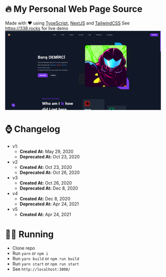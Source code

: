 # 🔥 My Personal Web Page Source

Made with ❤ using [TypeScript](https://www.typescriptlang.org/), [NextJS](https://nextjs.org/) and [TailwindCSS](https://tailwindcss.com/)
See https://338.rocks for live demo
![preview](assets/preview.png)

# ⌚ Changelog

- v1:
    - **Created At:** May 29, 2020
    - **Deprecated At:** Oct 23, 2020
- v2
    - **Created At:** Oct 23, 2020
    - **Deprecated At:** Oct 26, 2020
- v3
    - **Created At:** Oct 26, 2020
    - **Deprecated At:** Dec 8, 2020
- v4
    - **Created At:** Dec 8, 2020
    - **Deprecated At:** Apr 24, 2021
- v5
    -   **Created At:** Apr 24, 2021

# 🏃‍♀️ Running

-   Clone repo
-   Run `yarn` or `npm i`
-   Run `yarn build` or `npm run build`
-   Run `yarn start` or `npm run start`
-   See `http://localhost:3000/`
